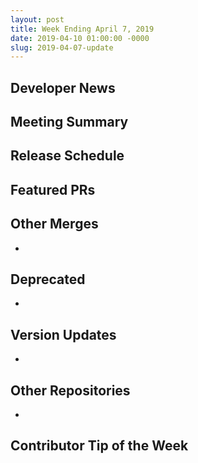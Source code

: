 ```yaml
---
layout: post
title: Week Ending April 7, 2019
date: 2019-04-10 01:00:00 -0000
slug: 2019-04-07-update
---
```


## Developer News


## Meeting Summary


## Release Schedule


## Featured PRs


## Other Merges

*

## Deprecated

*

## Version Updates

*

## Other Repositories

*

## Contributor Tip of the Week
